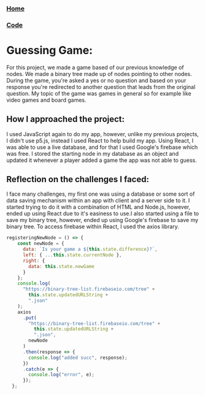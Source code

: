 ### [Home](index.html)
### [Code](https://github.com/mrprokoala/guessing-game)

# Guessing Game: 
For this project, we made a game based of our previous knowledge of nodes. We made a binary tree made up of nodes pointing to other nodes. During the game, you're asked a yes or no question and based on your response you're redirected to another question that leads from the original question. My topic of the game was games in general so for example like video games and board games.

## How I approached the project: 
I used JavaScript again to do my app, however, unlike my previous projects, I didn't use p5.js, instead I used React to help build my app. Using React, I was able to use a live database, and for that I used Google's firebase which was free. I stored the starting node in my database as an object and updated it whenever a player added a game the app was not able to guess.

## Reflection on the challenges I faced: 
I face many challenges, my first one was using a database or some sort of data saving mechanism within an app with client and a server side to it. I started trying to do it with a combination of HTML and Node.js, however, ended up using React due to it's easiness to use.I also started using a file to save my binary tree, however, ended up using Google's firebase to save my binary tree. To access firebase within React, I used the axios library.
```js
registeringNewNode = () => {
    const newNode = {
      data: `Is your game a ${this.state.difference}?`,
      left: { ...this.state.currentNode },
      right: {
        data: this.state.newGame
      }
    };
    console.log(
      "https://binary-tree-list.firebaseio.com/tree" +
        this.state.updatedURLString +
        ".json"
    );
    axios
      .put(
        "https://binary-tree-list.firebaseio.com/tree" +
          this.state.updatedURLString +
          ".json",
        newNode
      )
      .then(response => {
        console.log("added succ", response);
      })
      .catch(e => {
        console.log("error", e);
      });
  };
```
